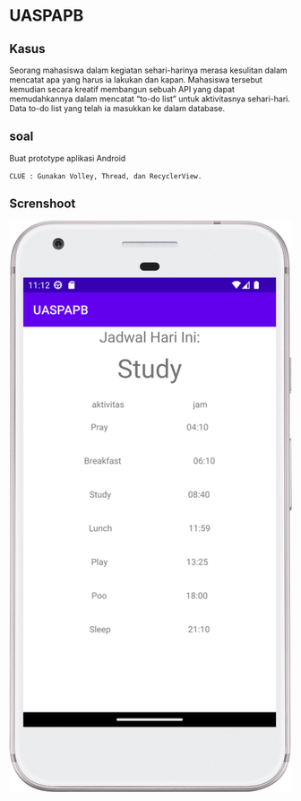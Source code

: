 # UASPAPB
## Kasus
Seorang mahasiswa dalam kegiatan sehari-harinya merasa kesulitan dalam mencatat apa yang harus ia lakukan  dan kapan. Mahasiswa tersebut kemudian secara kreatif membangun sebuah API yang dapat memudahkannya  dalam mencatat “to-do list” untuk aktivitasnya sehari-hari. Data to-do list yang telah ia masukkan ke dalam  database.

## soal
Buat prototype aplikasi Android

`CLUE : Gunakan Volley, Thread, dan RecyclerView.`

## Screnshoot
![alt text](https://github.com/multohadi/UASPAPB/blob/master/Screenshot1.png)
